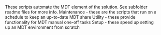 These scripts automate the MDT element of the solution.  See subfolder readme files for more info.
Maintenance - these are the scripts that run on a schedule to keep an up-to-date MDT share
Utility - these provide functionality for MDT manual one-off tasks
Setup - these speed up setting up an MDT environment from scratch
